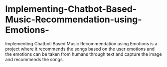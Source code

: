 # Implementing-Chatbot-Based-Music-Recommendation-using-Emotions-
Implementing Chatbot-Based Music Recommendation using Emotions is a project where it recommends the songs based on the user emotions and the emotions can be taken from humans through text and capture the image and recommends the songs.
